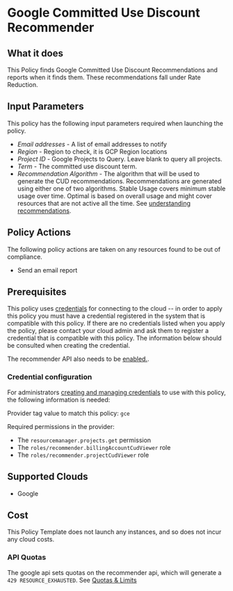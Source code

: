 # Google Committed Use Discount Recommender

## What it does

This Policy finds Google Committed Use Discount Recommendations and reports when it finds them. These recommendations fall under Rate Reduction.

## Input Parameters

This policy has the following input parameters required when launching the policy.

- *Email addresses* - A list of email addresses to notify
- *Region* - Region to check, it is GCP Region locations
- *Project ID* - Google Projects to Query. Leave blank to query all projects.
- *Term* - The committed use discount term.
- *Recommendation Algorithm* - The algorithm that will be used to generate the CUD recommendations. Recommendations are generated using either one of two algorithms. Stable Usage covers minimum stable usage over time. Optimal is based on overall usage and might cover resources that are not active all the time. See [understanding recommendations](https://cloud.google.com/docs/cuds-recommender).

## Policy Actions

The following policy actions are taken on any resources found to be out of compliance.

- Send an email report

## Prerequisites

This policy uses [credentials](https://docs.flexera.com/flexera/EN/Automation/ManagingCredentialsExternal.htm) for connecting to the cloud -- in order to apply this policy you must have a credential registered in the system that is compatible with this policy. If there are no credentials listed when you apply the policy, please contact your cloud admin and ask them to register a credential that is compatible with this policy. The information below should be consulted when creating the credential.

The recommender API also needs to be [enabled.](https://cloud.google.com/recommender/docs/enabling#gcloud).

### Credential configuration

For administrators [creating and managing credentials](https://docs.flexera.com/flexera/EN/Automation/ManagingCredentialsExternal.htm) to use with this policy, the following information is needed:

Provider tag value to match this policy: `gce`

Required permissions in the provider:

- The `resourcemanager.projects.get` permission
- The `roles/recommender.billingAccountCudViewer` role
- The `roles/recommender.projectCudViewer` role

## Supported Clouds

- Google

## Cost

This Policy Template does not launch any instances, and so does not incur any cloud costs.

### API Quotas

The google api sets quotas on the recommender api, which will generate a `429 RESOURCE_EXHAUSTED`. See [Quotas & Limits](https://cloud.google.com/recommender/quotas)
